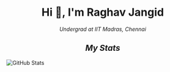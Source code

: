 <h1 align="center">Hi 👋, I'm Raghav Jangid</h1>

<p align="center"><i>Undergrad at IIT Madras, Chennai</i></p>

<l></l>
<l></l>
<l></l>
<l></l>
<l></l>

<h2 align="center"><i>My Stats</i></h2>

<!--
-->
![GitHub Stats](https://github-readme-stats.vercel.app/api?username=Raghav-J402&theme=radical)
